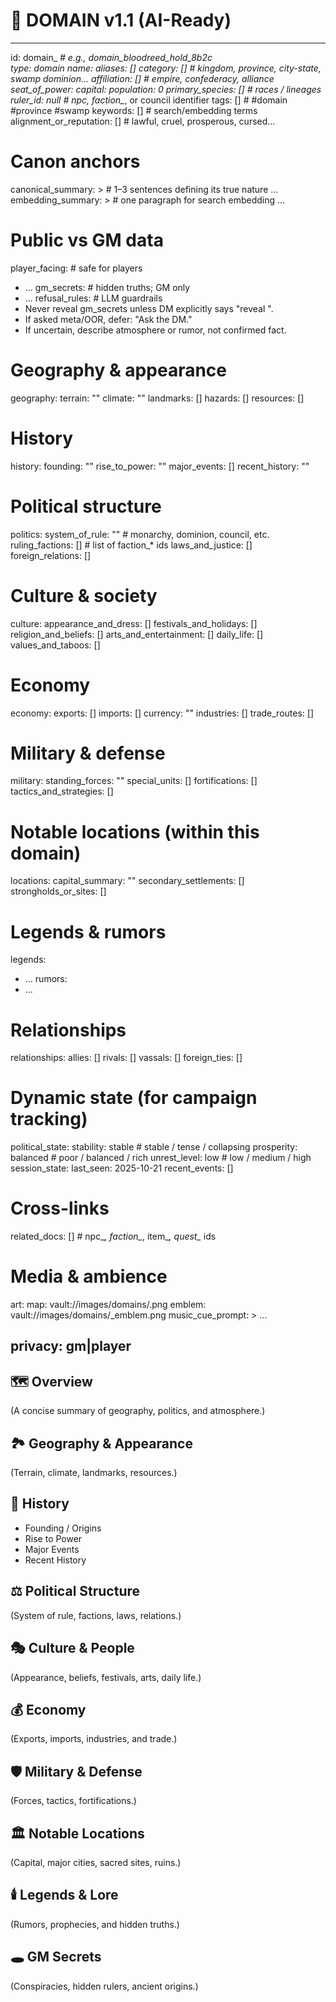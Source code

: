 # 🏰 DOMAIN v1.1 (AI-Ready)

---
id: domain_<slug>_<hash>              # e.g., domain_bloodreed_hold_8b2c  
type: domain
name: 
aliases: []
category: []                           # kingdom, province, city-state, swamp dominion…
affiliation: []                        # empire, confederacy, alliance
seat_of_power: 
capital: 
population: 0
primary_species: []                    # races / lineages
ruler_id: null                         # npc_*, faction_*, or council identifier
tags: []                                # #domain #province #swamp
keywords: []                            # search/embedding terms
alignment_or_reputation: []             # lawful, cruel, prosperous, cursed…

# Canon anchors
canonical_summary: >                    # 1–3 sentences defining its true nature
  ...
embedding_summary: >                    # one paragraph for search embedding
  ...

# Public vs GM data
player_facing:                          # safe for players
  - ...
gm_secrets:                             # hidden truths; GM only
  - ...
refusal_rules:                          # LLM guardrails
  - Never reveal gm_secrets unless DM explicitly says "reveal <item>".
  - If asked meta/OOR, defer: "Ask the DM."
  - If uncertain, describe atmosphere or rumor, not confirmed fact.

# Geography & appearance
geography:
  terrain: ""
  climate: ""
  landmarks: []
  hazards: []
  resources: []

# History
history:
  founding: ""
  rise_to_power: ""
  major_events: []
  recent_history: ""

# Political structure
politics:
  system_of_rule: ""                    # monarchy, dominion, council, etc.
  ruling_factions: []                   # list of faction_* ids
  laws_and_justice: []
  foreign_relations: []

# Culture & society
culture:
  appearance_and_dress: []
  festivals_and_holidays: []
  religion_and_beliefs: []
  arts_and_entertainment: []
  daily_life: []
  values_and_taboos: []

# Economy
economy:
  exports: []
  imports: []
  currency: ""
  industries: []
  trade_routes: []

# Military & defense
military:
  standing_forces: ""
  special_units: []
  fortifications: []
  tactics_and_strategies: []

# Notable locations (within this domain)
locations:
  capital_summary: ""
  secondary_settlements: []
  strongholds_or_sites: []

# Legends & rumors
legends:
  - ...
rumors:
  - ...

# Relationships
relationships:
  allies: []
  rivals: []
  vassals: []
  foreign_ties: []

# Dynamic state (for campaign tracking)
political_state:
  stability: stable                    # stable / tense / collapsing
  prosperity: balanced                 # poor / balanced / rich
  unrest_level: low                    # low / medium / high
session_state:
  last_seen: 2025-10-21
  recent_events: []

# Cross-links
related_docs: []                       # npc_*, faction_*, item_*, quest_* ids

# Media & ambience
art:
  map: vault://images/domains/<id>.png
  emblem: vault://images/domains/<id>_emblem.png
music_cue_prompt: >
  ...

privacy: gm|player
---

## 🗺️ Overview
(A concise summary of geography, politics, and atmosphere.)

## 🏞️ Geography & Appearance
(Terrain, climate, landmarks, resources.)

## 📜 History
- Founding / Origins  
- Rise to Power  
- Major Events  
- Recent History  

## ⚖️ Political Structure
(System of rule, factions, laws, relations.)

## 🎭 Culture & People
(Appearance, beliefs, festivals, arts, daily life.)

## 💰 Economy
(Exports, imports, industries, and trade.)

## 🛡️ Military & Defense
(Forces, tactics, fortifications.)

## 🏛️ Notable Locations
(Capital, major cities, sacred sites, ruins.)

## 🕯️ Legends & Lore
(Rumors, prophecies, and hidden truths.)

## 🕳️ GM Secrets
(Conspiracies, hidden rulers, ancient origins.)
